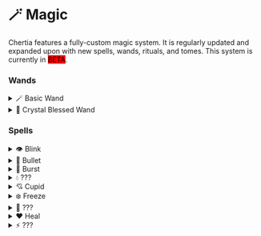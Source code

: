 # 🪄 Magic

Chertia features a fully-custom magic system. It is regularly updated and expanded upon with new spells, wands, rituals, and tomes. This system is currently in <mark style="background-color:red;">BETA</mark>.

### Wands

<details>

<summary>🪄 Basic Wand</summary>

A common wand which can hold one spell. It is crafted by sneak+right clicking on an enchantment table with a stick.

</details>

<details>

<summary>🔮 Crystal Blessed Wand</summary>

A unique wand which can hold two spells. It is crafted by smashing an End Crystal while holding a Basic Wand.

</details>

### Spells

<details>

<summary>👁️ Blink</summary>

A movement spell that shoots a bullet which teleports the caster to its location when it lands.

</details>

<details>

<summary>🎯 Bullet</summary>

An offensive spell that makes the caster shoot a bullet along their line of sight.

</details>

<details>

<summary>💨 Burst</summary>

A movement spell that gives the caster a short burst of speed.

</details>

<details>

<summary>💧 ???</summary>



</details>

<details>

<summary>💘 Cupid</summary>

A defensive spell that shoots a bullet which heals its target.

</details>

<details>

<summary>❄️ Freeze</summary>

An offensive spell that shoots a bullet which temporarily freezes its target.

</details>

<details>

<summary>🦅 ???</summary>



</details>

<details>

<summary>❤️ Heal</summary>

A defensive spell that heals the caster.

</details>

<details>

<summary>⚡️ ???</summary>



</details>
